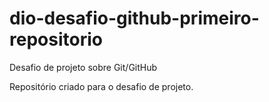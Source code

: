 # dio-desafio-github-primeiro-repositorio
Desafio de projeto sobre Git/GitHub

Repositório criado para o desafio de projeto.

